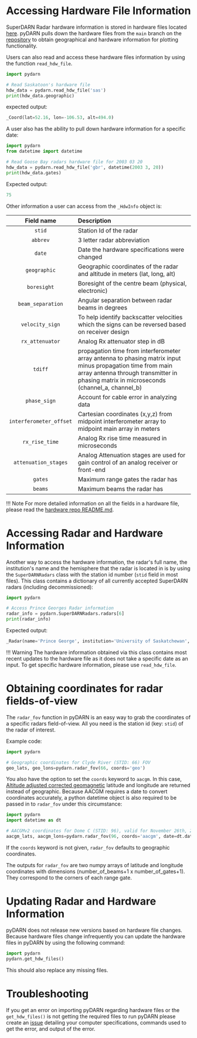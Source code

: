 <!--Copyright (C) SuperDARN Canada, University of Saskatchewan 
Author(s): Marina Schmidt, Daniel Billett
Modifications:
2020-12-01 Carley Martin added git_hdw_file
2020-01-05 Marin Schmidt switched VT hardware repo to SuperDARN hardware repo

Disclaimer:
pyDARN is under the LGPL v3 license found in the root directory LICENSE.md 
Everyone is permitted to copy and distribute verbatim copies of this license 
document, but changing it is not allowed.

This version of the GNU Lesser General Public License incorporates the terms
and conditions of version 3 of the GNU General Public License, supplemented by
the additional permissions listed below.
-->
# Accessing Hardware File Information 

SuperDARN Radar hardware information is stored in hardware files located [here](https://github.com/SuperDARN/hdw). 
pyDARN pulls down the hardware files from the `main` branch on the [repository](https://github.com/SuperDARN/hdw) to obtain geographical and hardware information for plotting functionality. 

Users can also read and access these hardware files information by using the function `read_hdw_file`.
``` python 
import pydarn

# Read Saskatoon's hardware file
hdw_data = pydarn.read_hdw_file('sas')
print(hdw_data.geographic)
```
expected output: 
``` python 
_Coord(lat=52.16, lon=-106.53, alt=494.0)
```

A user also has the ability to pull down hardware information for a specific date:
``` python
import pydarn
from datetime import datetime

# Read Goose Bay radars hardware file for 2003 03 20
hdw_data = pydarn.read_hdw_file('gbr', datetime(2003 3, 20))
print(hdw_data.gates)
```

Expected output: 
``` python
75
```

Other information a user can access from the `_HdwInfo` object is:

| Field name              | Description                                                                                                                                                                     |
| :---:                   | :---                                                                                                                                                                            |
| `stid`                  | Station Id of the radar                                                                                                                                                         |
| `abbrev`                | 3 letter radar abbreviation                                                                                                                                                     |
| `date`                  | Date the hardware specifications were changed                                                                                                                                   | 
| `geographic`            | Geographic coordinates of the radar and altitude in meters (lat, long, alt)                                                                                                     |
| `boresight`             | Boresight of the centre beam (physical, electronic)                                                                                                                             |
| `beam_separation`       | Angular separation between radar beams in degrees                                                                                                                               |
| `velocity_sign`         | To help identify backscatter velocities which the signs can be reversed based on receiver design                                                                                |
| `rx_attenuator`         | Analog Rx attenuator step in dB                                                                                                                                                 |
| `tdiff`                 | propagation time from interferometer array antenna to phasing matrix input minus propagation time from main array antenna through transmitter in phasing matrix in microseconds (channel_a, channel_b)|
| `phase_sign`            | Account for cable error in analyzing data                                                                                                                                       |
| `interferometer_offset` | Cartesian coordinates (x,y,z) from midpoint interferometer array to midpoint main array in meters                                                                               |
| `rx_rise_time`          | Analog Rx rise time measured in microseconds                                                                                                                                    |
| `attenuation_stages`    | Analog Attenuation stages are used for gain control of an analog receiver or front-end                                                                                          |
| `gates`                 | Maximum range gates the radar has                                                                                                                                               |
| `beams`                 | Maximum beams the radar has                                                                                                                                                     |

!!! Note
    For more detailed information on all the fields in a hardware file, please read the [hardware repo README.md](https://github.com/SuperDARN/hdw).

# Accessing Radar and Hardware Information

Another way to access the hardware information, the radar's full name, the institution's name and the  hemisphere that the radar is located in is by using the `SuperDARNRadars` class with the station id number (`stid` field in most files). 
This class contains a dictionary of all currently accepted SuperDARN radars (including decommissioned):
``` python
import pydarn

# Access Prince Georges Radar information
radar_info = pydarn.SuperDARNRadars.radars[6]
print(radar_info)
```

Expected output:
```python
_Radar(name='Prince George', institution='University of Saskatchewan', hemisphere=<Hemisphere.North: 1>, hardware_info=_HdwInfo(stid=6, status=<Status.online: 1>, abbrev='pgr', date=datetime.datetime(2000, 3, 3, 0, 0), geographic=_Coord(lat=53.98, lon=-122.59, alt=670.0), boresight=_Boresight(physical=-5.0, electronic=0.0), beam_separation=3.24, velocity_sign=1.0, rx_attenuator=10.0, tdiff=_Tdiff(channel_a=0.0, channel_b=0.0), phase_sign=1.0, interferometer_offset=_InterferometerOffset(x=0.0, y=-100.0, z=0.0), rx_rise_time=0.0, attenuation_stages=0, gates=225, beams=16))
```

!!! Warning
    The hardware information obtained via this class contains most recent updates to the hardware file as it does not take a specific date as an input. To get specific hardware information, please use `read_hdw_file`.
    
# Obtaining coordinates for radar fields-of-view

The `radar_fov` function in pyDARN is an easy way to grab the coordinates of a specific radars field-of-view. All you need is the station id (key: `stid`) of the radar of interest.

Example code:
```python
import pydarn

# Geographic coordinates for Clyde River (STID: 66) FOV
geo_lats, geo_lons=pydarn.radar_fov(66, coords='geo')
```

You also have the option to set the `coords` keyword to `aacgm`. In this case, [Altitude adjusted corrected geomagnetic](http://superdarn.thayer.dartmouth.edu/aacgm.html) latitude and longitude are returned instead of geographic. Because AACGM requires a date to convert coordinates accurately, a python datetime object is also required to be passed in to `radar_fov` under this circumstance:
```python
import pydarn
import datetime as dt

# AACGMv2 coordinates for Dome C (STID: 96), valid for November 26th, 2005
aacgm_lats, aacgm_lons=pydarn.radar_fov(96, coords='aacgm', date=dt.datetime(2005,11,26))
```
If the `coords` keyword is not given, `radar_fov` defaults to geographic coordinates.

The outputs for `radar_fov` are two numpy arrays of latitude and longitude coordinates with dimensions (number_of_beams+1 x number_of_gates+1). They correspond to the corners of each range gate.

# Updating Radar and Hardware Information

pyDARN does not release new versions based on hardware file changes. Because hardware files change infrequently you can update the hardware files in pyDARN by using the following command:
``` python
import pydarn
pydarn.get_hdw_files()
```
This should also replace any missing files.

# Troubleshooting

If you get an error on importing pyDARN regarding hardware files or the `get_hdw_files()` is not getting the required files to run pyDARN please create an [issue](https://github.com/SuperDARN/pydarn/issues) detailing your computer specifications, commands used to get the error, and output of the error. 

